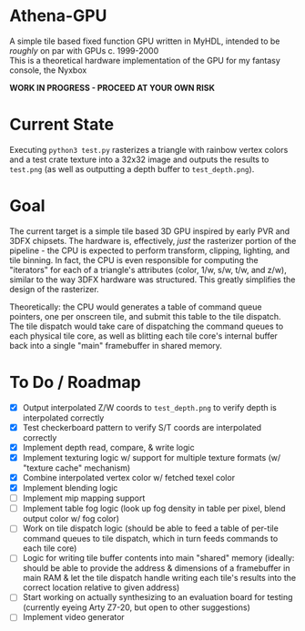 # Athena-GPU
A simple tile based fixed function GPU written in MyHDL, intended to be *roughly* on par with GPUs c. 1999-2000  
This is a theoretical hardware implementation of the GPU for my fantasy console, the Nyxbox

**WORK IN PROGRESS - PROCEED AT YOUR OWN RISK**

# Current State

Executing `python3 test.py` rasterizes a triangle with rainbow vertex colors and a test crate texture into a 32x32 image and outputs the results to `test.png` (as well as outputting a depth buffer to `test_depth.png`).

# Goal

The current target is a simple tile based 3D GPU inspired by early PVR and 3DFX chipsets. The hardware is, effectively, *just* the rasterizer portion of the pipeline - the CPU is expected to perform transform, clipping, lighting, and tile binning. In fact, the CPU is even responsible for computing the "iterators" for each of a triangle's attributes (color, 1/w, s/w, t/w, and z/w), similar to the way 3DFX hardware was structured. This greatly simplifies the design of the rasterizer.

Theoretically: the CPU would generates a table of command queue pointers, one per onscreen tile, and submit this table to the tile dispatch. The tile dispatch would take care of dispatching the command queues to each physical tile core, as well as blitting each tile core's internal buffer back into a single "main" framebuffer in shared memory.

# To Do / Roadmap

- [X] Output interpolated Z/W coords to `test_depth.png` to verify depth is interpolated correctly
- [X] Test checkerboard pattern to verify S/T coords are interpolated correctly
- [X] Implement depth read, compare, & write logic
- [X] Implement texturing logic w/ support for multiple texture formats (w/ "texture cache" mechanism)
- [X] Combine interpolated vertex color w/ fetched texel color
- [X] Implement blending logic
- [ ] Implement mip mapping support
- [ ] Implement table fog logic (look up fog density in table per pixel, blend output color w/ fog color)
- [ ] Work on tile dispatch logic (should be able to feed a table of per-tile command queues to tile dispatch, which in turn feeds commands to each tile core)
- [ ] Logic for writing tile buffer contents into main "shared" memory (ideally: should be able to provide the address & dimensions of a framebuffer in main RAM & let the tile dispatch handle writing each tile's results into the correct location relative to given address)
- [ ] Start working on actually synthesizing to an evaluation board for testing (currently eyeing Arty Z7-20, but open to other suggestions)
- [ ] Implement video generator
